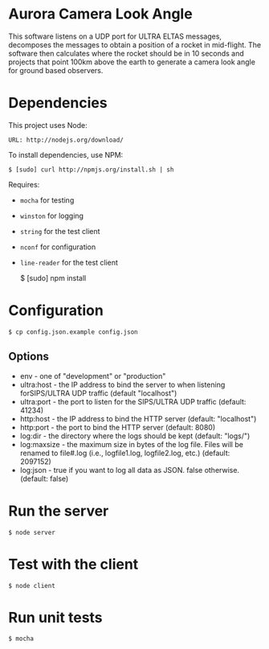 Aurora Camera Look Angle
========================

This software listens on a UDP port for ULTRA ELTAS messages, decomposes the
messages to obtain a position of a rocket in mid-flight. The software then
calculates where the rocket should be in 10 seconds and projects that point
100km above the earth to generate a camera look angle for ground based
observers.

Dependencies
============

This project uses Node:

    URL: http://nodejs.org/download/

To install dependencies, use NPM:

    $ [sudo] curl http://npmjs.org/install.sh | sh

Requires:

 * `mocha` for testing
 * `winston` for logging
 * `string` for the test client
 * `nconf` for configuration
 * `line-reader` for the test client

    $ [sudo] npm install

Configuration
=============

    $ cp config.json.example config.json

Options
-------
* env - one of "development" or "production"
* ultra:host - the IP address to bind the server to when listening forSIPS/ULTRA UDP traffic (default "localhost")
* ultra:port - the port to listen for the SIPS/ULTRA UDP traffic (default: 41234)
* http:host - the IP address to bind the HTTP server (default: "localhost")
* http:port - the port to bind the HTTP server (default: 8080)
* log:dir - the directory where the logs should be kept (default: "logs/")
* log:maxsize - the maximum size in bytes of the log file. Files will be renamed to file#.log (i.e., logfile1.log, logfile2.log, etc.) (default: 2097152)
* log:json - true if you want to log all data as JSON. false otherwise. (default: false)

Run the server
==============

    $ node server

Test with the client
====================

    $ node client

Run unit tests
==============

    $ mocha

